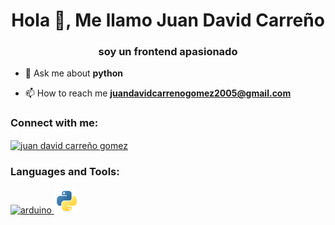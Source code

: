 <h1 align="center">Hola 👋, Me llamo Juan David Carreño</h1>
<h3 align="center">soy un frontend apasionado</h3>

- 💬 Ask me about **python**

- 📫 How to reach me **juandavidcarrenogomez2005@gmail.com**

<h3 align="left">Connect with me:</h3>
<p align="left">
<a href="https://linkedin.com/in/juan david carreño gomez" target="blank"><img align="center" src="https://raw.githubusercontent.com/rahuldkjain/github-profile-readme-generator/master/src/images/icons/Social/linked-in-alt.svg" alt="juan david carreño gomez" height="30" width="40" /></a>
</p>

<h3 align="left">Languages and Tools:</h3>
<p align="left"> <a href="https://www.arduino.cc/" target="_blank" rel="noreferrer"> <img src="https://cdn.worldvectorlogo.com/logos/arduino-1.svg" alt="arduino" width="40" height="40"/> </a> <a href="https://www.python.org" target="_blank" rel="noreferrer"> <img src="https://raw.githubusercontent.com/devicons/devicon/master/icons/python/python-original.svg" alt="python" width="40" height="40"/> </a> </p>
